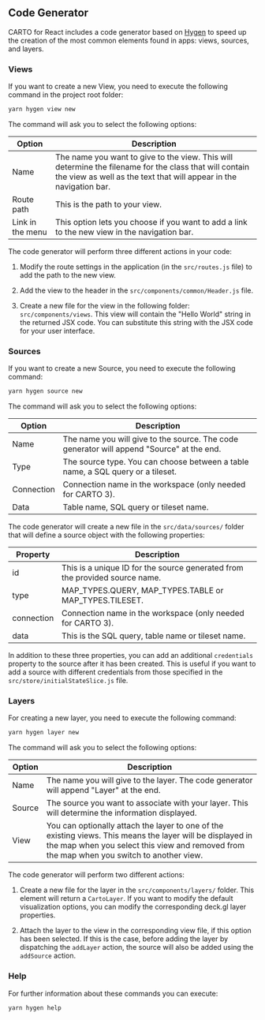 ## Code Generator

CARTO for React includes a code generator based on [Hygen](https://www.hygen.io/) to speed up the creation of the most common elements found in apps: views, sources, and layers.

### Views

If you want to create a new View, you need to execute the following command in the project root folder:

```bash
yarn hygen view new
```

The command will ask you to select the following options:

| Option |Description|
|--------|-----------|
| Name | The name you want to give to the view. This will determine the filename for the class that will contain the view as well as the text that will appear in the navigation bar. |
| Route path | This is the path to your view. |
| Link in the menu | This option lets you choose if you want to add a link to the new view in the navigation bar. |

The code generator will perform three different actions in your code:

1. Modify the route settings in the application (in the `src/routes.js` file) to add the path to the new view.

2. Add the view to the header in the `src/components/common/Header.js` file.

3. Create a new file for the view in the following folder: `src/components/views`. This view will contain the "Hello World" string in the returned JSX code. You can substitute this string with the JSX code for your user interface.

### Sources

If you want to create a new Source, you need to execute the following command:

```bash
yarn hygen source new
```

The command will ask you to select the following options:

| Option |Description|
|--------|-----------|
| Name   | The name you will give to the source. The code generator will append "Source" at the end. |
| Type   | The source type. You can choose between a table name, a SQL query or a tileset. |
| Connection | Connection name in the workspace (only needed for CARTO 3). |
| Data   | Table name, SQL query or tileset name. |

The code generator will create a new file in the `src/data/sources/` folder that will define a source object with the following properties:

| Property |Description|
|--------|-----------|
| id     | This is a unique ID for the source generated from the provided source name. |
| type   | MAP_TYPES.QUERY, MAP_TYPES.TABLE or MAP_TYPES.TILESET. |
| connection | Connection name in the workspace (only needed for CARTO 3). |
| data   | This is the SQL query, table name or tileset name. |

In addition to these three properties, you can add an additional `credentials` property to the source after it has been created. This is useful if you want to add a source with different credentials from those specified in the `src/store/initialStateSlice.js` file.

### Layers

For creating a new layer, you need to execute the following command:

```bash
yarn hygen layer new
```

The command will ask you to select the following options:

| Option |Description|
|--------|-----------|
| Name   | The name you will give to the layer. The code generator will append "Layer" at the end. |
| Source   | The source you want to associate with your layer. This will determine the information displayed. |
| View  | You can optionally attach the layer to one of the existing views. This means the layer will be displayed in the map when you select this view and removed from the map when you switch to another view. |

The code generator will perform two different actions:

1. Create a new file for the layer in the `src/components/layers/` folder. This element will return a `CartoLayer`. If you want to modify the default visualization options, you can modify the corresponding deck.gl layer properties. 

2. Attach the layer to the view in the corresponding view file, if this option has been selected. If this is the case, before adding the layer by dispatching the `addLayer` action, the source will also be added using the `addSource` action.

### Help

For further information about these commands you can execute:

```bash
yarn hygen help
```
